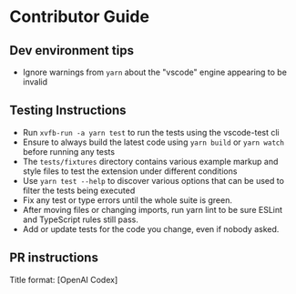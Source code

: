 # Contributor Guide

## Dev environment tips
- Ignore warnings from `yarn` about the "vscode" engine appearing to be invalid

## Testing Instructions
- Run `xvfb-run -a yarn test` to run the tests using the vscode-test cli
- Ensure to always build the latest code using `yarn build` or `yarn watch` before running any tests
- The `tests/fixtures` directory contains various example markup and style files to test the extension under different conditions
- Use `yarn test --help` to discover various options that can be used to filter the tests being executed
- Fix any test or type errors until the whole suite is green.
- After moving files or changing imports, run yarn lint to be sure ESLint and TypeScript rules still pass.
- Add or update tests for the code you change, even if nobody asked.

## PR instructions
Title format: [OpenAI Codex] <Title>